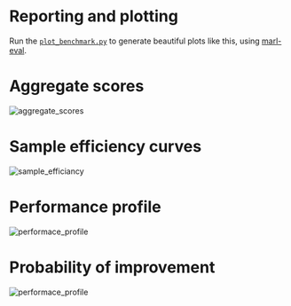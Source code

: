 # Reporting and plotting

Run the [`plot_benchmark.py`](plot_benchmark.py) to generate beautiful plots like this, using [marl-eval](https://github.com/instadeepai/marl-eval).

# Aggregate scores
![aggregate_scores](https://drive.google.com/uc?export=view&id=1-f3NolMSjsWppCSXv_DJcs_GUD_fv7vO)
# Sample efficiency curves
![sample_efficiancy](https://drive.google.com/uc?export=view&id=1FK37EfiqD3AQXWlQj7HQCkQDRNe2TuLy)
# Performance profile
![performace_profile](https://drive.google.com/uc?export=view&id=1EAVTNrW8-is9HP7-M19L4pj-pJdfikvc)
# Probability of improvement
![performace_profile](https://drive.google.com/uc?export=view&id=1MZujCPhRkCulj1P5oOZoMWfJxAA2x2te)

